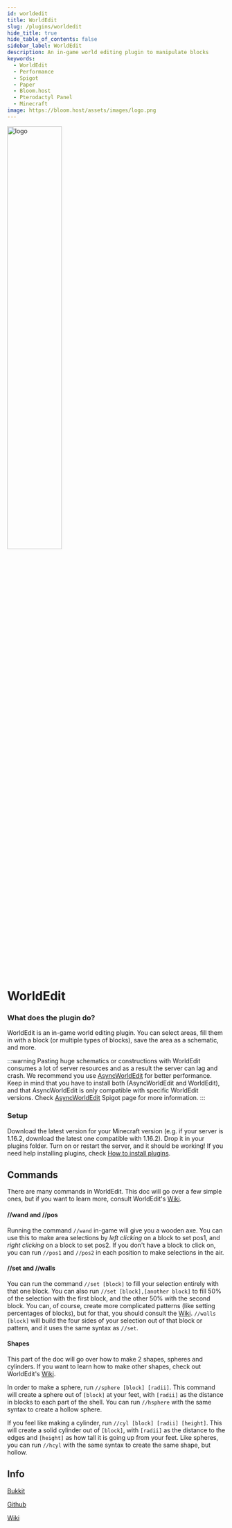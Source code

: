 ```yaml
---
id: worldedit
title: WorldEdit
slug: /plugins/worldedit
hide_title: true
hide_table_of_contents: false
sidebar_label: WorldEdit
description: An in-game world editing plugin to manipulate blocks
keywords:
  - WorldEdit
  - Performance
  - Spigot
  - Paper
  - Bloom.host
  - Pterodactyl Panel
  - Minecraft
image: https://bloom.host/assets/images/logo.png
---
```


<div class="text--center">
<img src="https://bloom.host/assets/images/logo.png" alt="logo" height="50%" width="50%"/>
<h1>WorldEdit</h1>
</div>

### What does the plugin do?

WorldEdit is an in-game world editing plugin. You can select areas, fill them in with a block (or multiple types of blocks), save the area as a schematic, and more.  

:::warning
Pasting huge schematics or constructions with WorldEdit consumes a lot of server resources and as a result the server can lag and crash. We recommend you use [AsyncWorldEdit](https://www.spigotmc.org/resources/asyncworldedit.327/) for better performance. Keep in mind that you have to install both (AsyncWorldEdit and WorldEdit), and that AsyncWorldEdit is only compatible with specific WorldEdit versions. Check [AsyncWorldEdit](https://www.spigotmc.org/resources/asyncworldedit.327/) Spigot page for more information.
:::

### Setup

Download the latest version for your Minecraft version (e.g. if your server is 1.16.2, download the latest one compatible with 1.16.2). Drop it in your plugins folder. Turn on or restart the server, and it should be working! If you need help installing plugins, check [How to install plugins](https://docs.bloom.host/bukkit-plugins).  

## Commands

There are many commands in WorldEdit. This doc will go over a few simple ones, but if you want to learn more, consult WorldEdit's [Wiki](https://worldedit.enginehub.org/en/latest/).  

#### //wand and //pos

Running the command `//wand` in-game will give you a wooden axe. You can use this to make area selections by *left clicking* on a block to set pos1, and *right clicking* on a block to set pos2. If you don't have a block to click on, you can run `//pos1` and `//pos2` in each position to make selections in the air.  

#### //set and //walls

You can run the command `//set [block]` to fill your selection entirely with that one block. You can also run `//set [block],[another block]` to fill 50% of the selection with the first block, and the other 50% with the second block. You can, of course, create more complicated patterns (like setting percentages of blocks), but for that, you should consult the [Wiki](https://worldedit.enginehub.org/en/latest/). `//walls [block]` will build the four sides of your selection out of that block or pattern, and it uses the same syntax as `//set`.  

#### Shapes

This part of the doc will go over how to make 2 shapes, spheres and cylinders. If you want to learn how to make other shapes, check out WorldEdit's [Wiki](https://worldedit.enginehub.org/en/latest/).  

In order to make a sphere, run `//sphere [block] [radii]`. This command will create a sphere out of `[block]` at your feet, with `[radii]` as the distance in blocks to each part of the shell. You can run `//hsphere` with the same syntax to create a hollow sphere.  

If you feel like making a cylinder, run `//cyl [block] [radii] [height]`. This will create a solid cylinder out of `[block]`, with `[radii]` as the distance to the edges and `[height]` as how tall it is going up from your feet. Like spheres, you can run `//hcyl` with the same syntax to create the same shape, but hollow.  

## Info

[Bukkit](https://dev.bukkit.org/projects/worldedit)  

[Github](https://github.com/EngineHub/WorldEdit)  

[Wiki](https://worldedit.enginehub.org/en/latest/)
